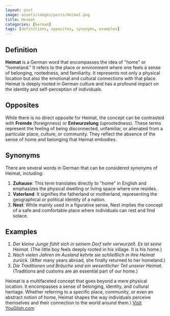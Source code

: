 ```yaml
---
layout: post
image: assets/images/posts/Heimat.png
title: Heimat
categories: [German]
tags: [definitions, opposites, synonyms, examples]
---
```


## Definition

**Heimat** is a German word that encompasses the idea of "home" or "homeland." It refers to the place or environment where one feels a sense of belonging, rootedness, and familiarity. It represents not only a physical location but also the emotional and cultural connections with that place. Heimat is deeply rooted in German culture and has a profound impact on the identity and self-perception of individuals.

## Opposites

While there is no direct opposite for Heimat, the concept can be contrasted with **Fremde** (foreignness) or **Entwurzelung** (uprootedness). These terms represent the feeling of being disconnected, unfamiliar, or alienated from a particular place, culture, or community. They reflect the absence of the sense of home and belonging that Heimat embodies.

## Synonyms

There are several words in German that can be considered synonyms of Heimat, including:

1. **Zuhause**: This term translates directly to "home" in English and emphasizes the physical dwelling or living space where one resides.
2. **Vaterland**: It signifies the fatherland or motherland, representing the geographical or political identity of a nation.
3. **Nest**: While mainly used in a figurative sense, Nest implies the concept of a safe and comfortable place where individuals can rest and find solace.

## Examples

1. *Der kleine Junge fühlt sich in seinem Dorf sehr verwurzelt. Es ist seine Heimat.* (The little boy feels deeply rooted in his village. It is his home.)
2. *Nach vielen Jahren im Ausland kehrte sie schließlich in ihre Heimat zurück.* (After many years abroad, she finally returned to her homeland.)
3. *Die Traditionen und Bräuche sind ein wesentlicher Teil unserer Heimat.* (Traditions and customs are an essential part of our home.)

Heimat is a multifaceted concept that goes beyond a mere physical location. It encompasses a sense of belonging, identity, and cultural heritage. Whether referring to a specific place, community, or even an abstract notion of home, Heimat shapes the way individuals perceive themselves and their connection to the world around them.\ <a id="yg-widget-0" class="youglish-widget" data-query="Heimat" data-lang="german" data-components="8412" data-auto-start="0" data-bkg-color="theme_light" data-title="How%20to%20pronounce%20Heimat%20in%20German"  rel="nofollow" href="https://youglish.com">Visit YouGlish.com</a><script async src="https://youglish.com/public/emb/widget.js" charset="utf-8"></script>